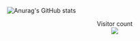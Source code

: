 ![Anurag's GitHub stats](https://github-readme-stats.vercel.app/api?username=acronix98&show_icons=true&theme=gradient)

<p align="center"> 
  Visitor count<br>
  <img src="https://profile-counter.glitch.me/Acronix98/count.svg" />
</p>